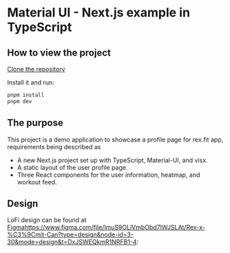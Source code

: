 # Material UI - Next.js example in TypeScript

## How to view the project

[Clone the repository](https://github.com/umitcan07/rex-demo.git)

<!-- #default-branch-switch -->

Install it and run:

```bash
pnpm install
pnpm dev
```

## The purpose

This project is a demo application to showcase a profile page for rex.fit app, requirements being described as
- A new Next.js project set up with TypeScript, Material-UI, and visx.
- A static layout of the user profile page.
- Three React components for the user information, heatmap, and workout feed.

## Design

LoFi design can be found at [Figma](https://www.figma.com/file/lmuS9OLlVmbObd7IWJSLAt/Rex-x-%C3%9Cmit-Can?type=design&node-id=3-30&mode=design&t=DxJSWEQkmR1NRFB1-4)https://www.figma.com/file/lmuS9OLlVmbObd7IWJSLAt/Rex-x-%C3%9Cmit-Can?type=design&node-id=3-30&mode=design&t=DxJSWEQkmR1NRFB1-4: 
